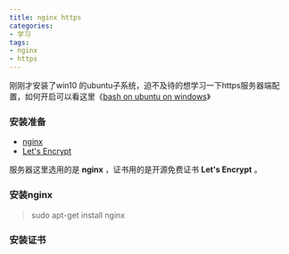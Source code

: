 ```yaml
---
title: nginx https
categories: 
- 学习
tags:
- nginx 
- https
---
```

刚刚才安装了win10 的ubuntu子系统，迫不及待的想学习一下https服务器端配置，如何开启可以看这里《[bash on ubuntu on windows](/blog/2016/08/25/windows-10-上运行Ubuntu.html)》  
<!-- more -->

### 安装准备
* [nginx](http://nginx.org/en/linux_packages.html#stable)
* [Let's Encrypt](https://letsencrypt.org/)

服务器这里选用的是 **nginx** ，证书用的是开源免费证书 **Let's Encrypt** 。

### 安装nginx
<!-- * 检查ubuntu的版本号
    lsb_release -a -->
> sudo apt-get install nginx

### 安装证书
